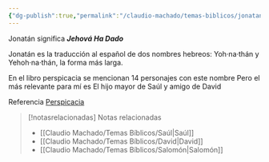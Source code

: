 ```yaml
---
{"dg-publish":true,"permalink":"/claudio-machado/temas-biblicos/jonatan/","title":"Jonatán","tags":["Jonatán"]}
---
```


Jonatán significa ***Jehová Ha Dado***

Jonatán es la traducción al español de dos nombres hebreos: Yoh·na·thán y Yehoh·na·thán, la forma más larga. 

En el libro perspicacia se mencionan 14 personajes con este nombre 
Pero el más relevante para mí es El hijo mayor de Saúl y amigo de David 

Referencia [Perspicacia](https://wol.jw.org/es/wol/d/r4/lp-s/1200002506#h=2)


> [!notasrelacionadas] Notas relacionadas
> - [[Claudio Machado/Temas Bíblicos/Saúl\|Saúl]]
> - [[Claudio Machado/Temas Bíblicos/David\|David]]
> - [[Claudio Machado/Temas Bíblicos/Salomón\|Salomón]]

